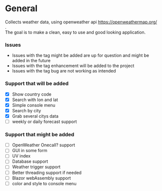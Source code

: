 # General
Collects weather data, using openweather api https://openweathermap.org/ . <br/>The goal is to make a clean, easy to use and good looking application.


### Issues
- Issues with the tag might be added are up for question and might be added in the future
- Issues with the tag enhancement will be added to the project
- Issues with the tag bug are not working as intended

### Support that will be added 
- [x] Show country code
- [x] Search with lon and lat
- [x] Simple console menu
- [x] Search by city
- [x] Grab several citys data
- [ ] weekly or daily forecast support
### Support that might be added
- [ ] OpenWeather Onecall? support
- [ ] GUI in some form
- [ ] UV index
- [ ] Database support
- [ ] Weather trigger support
- [ ] Better threading support if needed
- [ ] Blazor webAssembly support
- [ ] color and style to console menu
